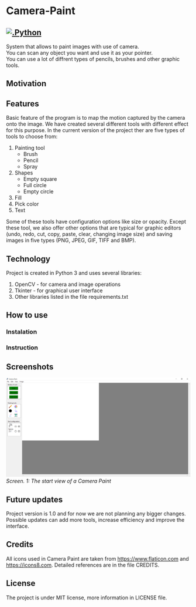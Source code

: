 # Camera-Paint
[![.Python](https://img.shields.io/badge/python-3.7%20%7C%203.8-blue)]()
---
System that allows to paint images with use of camera.  
You can scan any object you want and use it as your pointer.  
You can use a lot of diffrent types of pencils, brushes and other graphic tools. 

## Motivation

## Features
Basic feature of the program is to map the motion captured by the camera onto the image. We have created several different tools with different effect for this purpose. In the current version of the project ther are five types of tools to choose from:
1. Painting tool
    * Brush
    * Pencil
    * Spray
2. Shapes
    * Empty square
    * Full circle
    * Empty circle
3. Fill
4. Pick color
5. Text

Some of these tools have configuration options like size or opacity.
Except these tool, we also offer other options that are typical for graphic editors (undo, redo, cut, copy, paste, clear, changing image size) and saving images in five types (PNG, JPEG, GIF, TIFF and BMP).

## Technology
Project is created in Python 3 and uses several libraries:
1. OpenCV - for camera and image operations
2. Tkinter - for graphical user interface
3. Other libraries listed in the file requirements.txt

## How to use

### Instalation

### Instruction

## Screenshots
![app_start_view_scr](/resources/screenshots/CP-startView.PNG)
*Screen. 1: The start view of a Camera Paint*

## Future updates
Project version is 1.0 and for now we are not planning any bigger changes. Possible updates can add more tools, increase efficiency and improve the interface.

## Credits
All icons used in Camera Paint are taken from https://www.flaticon.com and https://icons8.com. Detailed references are in the file CREDITS.

## License
The project is under MIT license, more information in LICENSE file.
